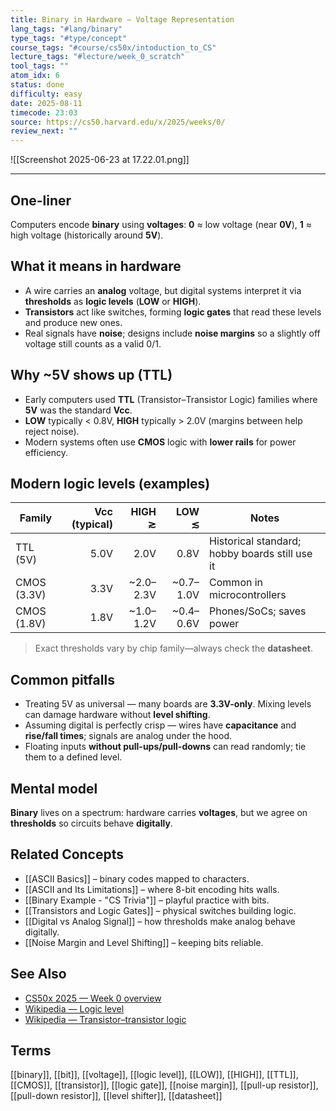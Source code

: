 ```yaml
---
title: Binary in Hardware — Voltage Representation
lang_tags: "#lang/binary"
type_tags: "#type/concept"
course_tags: "#course/cs50x/intoduction_to_CS"
lecture_tags: "#lecture/week_0_scratch"
tool_tags: ""
atom_idx: 6
status: done
difficulty: easy
date: 2025-08-11
timecode: 23:03
source: https://cs50.harvard.edu/x/2025/weeks/0/
review_next: ""
---
```


![[Screenshot 2025-06-23 at 17.22.01.png]]

---

## **One-liner**

Computers encode **binary** using **voltages**: **0** ≈ low voltage (near **0V**), **1** ≈ high voltage (historically around **5V**).

## What it means in hardware

- A wire carries an **analog** voltage, but digital systems interpret it via **thresholds** as **logic levels** (**LOW** or **HIGH**).  
- **Transistors** act like switches, forming **logic gates** that read these levels and produce new ones.  
- Real signals have **noise**; designs include **noise margins** so a slightly off voltage still counts as a valid 0/1.

## Why ~5V shows up (TTL)

- Early computers used **TTL** (Transistor–Transistor Logic) families where **5V** was the standard **Vcc**.  
- **LOW** typically \< 0.8V, **HIGH** typically \> 2.0V (margins between help reject noise).  
- Modern systems often use **CMOS** logic with **lower rails** for power efficiency.

## Modern logic levels (examples)

| Family | Vcc (typical) | HIGH ≳ | LOW ≲ | Notes |
|---|---:|---:|---:|---|
| TTL (5V) | 5.0V | 2.0V | 0.8V | Historical standard; hobby boards still use it |
| CMOS (3.3V) | 3.3V | ~2.0–2.3V | ~0.7–1.0V | Common in microcontrollers |
| CMOS (1.8V) | 1.8V | ~1.0–1.2V | ~0.4–0.6V | Phones/SoCs; saves power |

> Exact thresholds vary by chip family—always check the **datasheet**.

## Common pitfalls

- Treating 5V as universal — many boards are **3.3V-only**. Mixing levels can damage hardware without **level shifting**.  
- Assuming digital is perfectly crisp — wires have **capacitance** and **rise/fall times**; signals are analog under the hood.  
- Floating inputs **without pull-ups/pull-downs** can read randomly; tie them to a defined level.

## Mental model

**Binary** lives on a spectrum: hardware carries **voltages**, but we agree on **thresholds** so circuits behave **digitally**.

## Related Concepts

- [[ASCII Basics]] – binary codes mapped to characters.  
- [[ASCII and Its Limitations]] – where 8-bit encoding hits walls.  
- [[Binary Example - "CS Trivia"]] – playful practice with bits.  
- [[Transistors and Logic Gates]] – physical switches building logic.  
- [[Digital vs Analog Signal]] – how thresholds make analog behave digitally.  
- [[Noise Margin and Level Shifting]] – keeping bits reliable.  

## See Also

- [CS50x 2025 — Week 0 overview](https://cs50.harvard.edu/x/2025/weeks/0/)  
- [Wikipedia — Logic level](https://en.wikipedia.org/wiki/Logic_level)  
- [Wikipedia — Transistor–transistor logic](https://en.wikipedia.org/wiki/Transistor%E2%80%93transistor_logic)

## Terms

[[binary]], [[bit]], [[voltage]], [[logic level]], [[LOW]], [[HIGH]], [[TTL]], [[CMOS]], [[transistor]], [[logic gate]], [[noise margin]], [[pull-up resistor]], [[pull-down resistor]], [[level shifter]], [[datasheet]]
